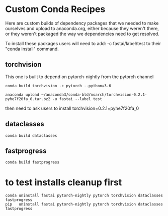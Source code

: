 # Custom Conda Recipes

Here are custom builds of dependency packages that we needed to make ourselves and upload to anaconda.org, either because they weren't there, or they weren't packaged the way we dependencies need to get resolved.

To install these packages users will need to add: -c fastai/label/test to their "conda install" command.



## torchvision

This one is built to depend on pytorch-nightly from the pytorch channel

    conda build torchvision -c pytorch --python=3.6

    anaconda upload ~/anaconda3/conda-bld/noarch/torchvision-0.2.1-pyhe7f20fa_0.tar.bz2 -u fastai --label test

then need to ask users to install torchvision=0.2.1=pyhe7f20fa_0



## dataclasses

    conda build dataclasses



## fastprogress

    conda build fastprogress



# to test installs cleanup first

    conda uninstall fastai pytorch-nightly pytorch torchvision dataclasses fastprogress
    pip   uninstall fastai pytorch-nightly pytorch torchvision dataclasses fastprogress
